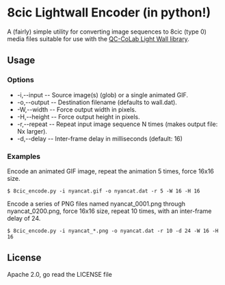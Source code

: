 8cic Lightwall Encoder (in python!)
===================================

A (fairly) simple utility for converting image sequences to 8cic (type 0)
media files suitable for use with the [QC-CoLab Light Wall library](https://github.com/CCDKP/QC-Co-Lab-Light-Wall).

Usage
-----

### Options
 * -i,--input -- Source image(s) (glob) or a single animated GIF.
 * -o,--output -- Destination filename (defaults to wall.dat).
 * -W,--width -- Force output width in pixels.
 * -H,--height -- Force output height in pixels.
 * -r,--repeat -- Repeat input image sequence N times (makes output file: Nx larger).
 * -d,--delay -- Inter-frame delay in milliseconds (default: 16)

### Examples

Encode an animated GIF image, repeat the animation 5 times, force 16x16 size.       

    $ 8cic_encode.py -i nyancat.gif -o nyancat.dat -r 5 -W 16 -H 16

Encode a series of PNG files named nyancat_0001.png through nyancat_0200.png, force 16x16 size, repeat 10 times, with an inter-frame delay of 24.

    $ 8cic_encode.py -i nyancat_*.png -o nyancat.dat -r 10 -d 24 -W 16 -H 16

License
-------

Apache 2.0, go read the LICENSE file

